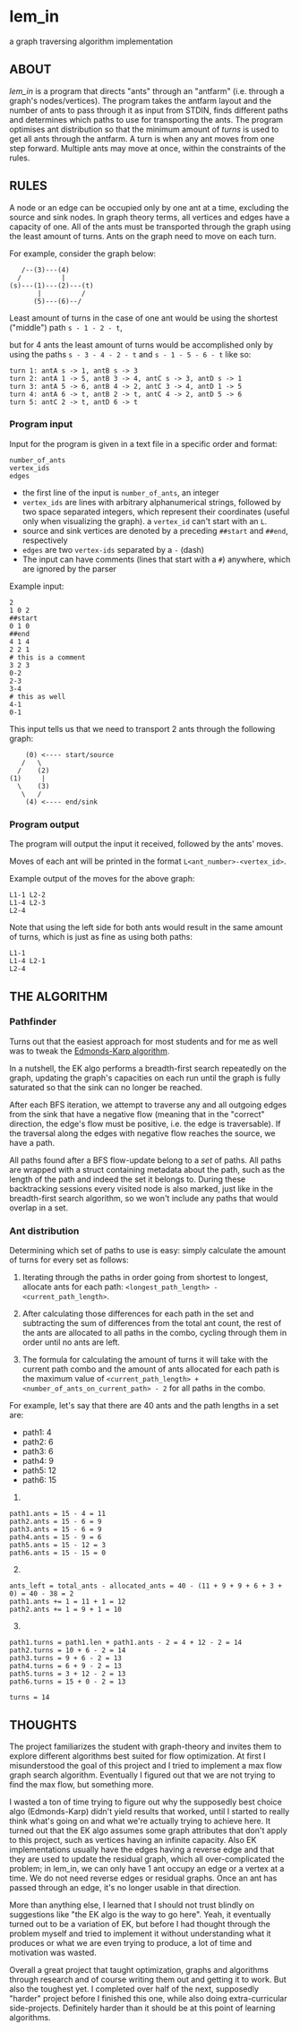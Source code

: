 # lem_in
a graph traversing algorithm implementation

## ABOUT
*lem_in* is a program that directs "ants" through an "antfarm" (i.e. through a graph's nodes/vertices).
The program takes the antfarm layout and the number of ants to pass through it as input from STDIN, finds different paths and determines which paths to use for transporting the ants.
The program optimises ant distribution so that the minimum amount of _turns_ is used to get all ants through the antfarm. A turn is when any ant moves from one step forward. Multiple ants may move at once, within the constraints of the rules.

## RULES
A node or an edge can be occupied only by one ant at a time, excluding the source and sink nodes. In graph theory terms, all vertices and edges have a capacity of one. All of the ants must be transported through the graph using the least amount of turns. Ants on the graph need to move on each turn.

For example, consider the graph below:

```
   /--(3)---(4)
  /          |
(s)---(1)---(2)---(t)
       |          /
      (5)---(6)--/
```

Least amount of turns in the case of one ant would be using the shortest ("middle") path `s - 1 - 2 - t`,

but for 4 ants the least amount of turns would be accomplished only by using the paths `s - 3 - 4 - 2 - t` and `s - 1 - 5 - 6 - t` like so:

```
turn 1: antA s -> 1, antB s -> 3
turn 2: antA 1 -> 5, antB 3 -> 4, antC s -> 3, antD s -> 1
turn 3: antA 5 -> 6, antB 4 -> 2, antC 3 -> 4, antD 1 -> 5
turn 4: antA 6 -> t, antB 2 -> t, antC 4 -> 2, antD 5 -> 6
turn 5: antC 2 -> t, antD 6 -> t
```

### Program input
Input for the program is given in a text file in a specific order and format:

```
number_of_ants
vertex_ids
edges
```
+ the first line of the input is `number_of_ants`, an integer
+ `vertex_ids` are lines with arbitrary alphanumerical strings, followed by two space separated integers, which represent their coordinates (useful only when visualizing the graph). a `vertex_id` can't start with an `L`.
+ source and sink vertices are denoted by a preceding `##start` and `##end`, respectively
+ `edges` are two `vertex-ids` separated by a `-` (dash)
+ The input can have comments (lines that start with a `#`) anywhere, which are ignored by the parser

Example input:
```
2
1 0 2
##start
0 1 0
##end
4 1 4
2 2 1
# this is a comment
3 2 3
0-2
2-3
3-4
# this as well
4-1
0-1
```
This input tells us that we need to transport 2 ants through the following graph:
```
    (0) <---- start/source
   /   \
  /    (2)
(1)     |
  \    (3)
   \   /
    (4) <---- end/sink
```

### Program output
The program will output the input it received, followed by the ants' moves.

Moves of each ant will be printed in the format `L<ant_number>-<vertex_id>`.

Example output of the moves for the above graph:
```
L1-1 L2-2
L1-4 L2-3
L2-4
```

Note that using the left side for both ants would result in the same amount of turns, which is just as fine as using both paths:
```
L1-1
L1-4 L2-1
L2-4
```

## THE ALGORITHM
### Pathfinder
Turns out that the easiest approach for most students and for me as well was to tweak the [Edmonds-Karp algorithm](https://en.wikipedia.org/wiki/Edmonds%E2%80%93Karp_algorithm).

In a nutshell, the EK algo performs a breadth-first search repeatedly on the graph, updating the graph's capacities on each run until the graph is fully saturated so that the sink can no longer be reached.

After each BFS iteration, we attempt to traverse any and all outgoing edges from the sink that have a negative flow (meaning that in the "correct" direction, the edge's flow must be positive, i.e. the edge is traversable). If the traversal along the edges with negative flow reaches the source, we have a path.

All paths found after a BFS flow-update belong to a *set* of paths. All paths are wrapped with a struct containing metadata about the path, such as the length of the path and indeed the set it belongs to.
During these backtracking sessions every visited node is also marked, just like in the breadth-first search algorithm, so we won't include any paths that would overlap in a set.

### Ant distribution
Determining which set of paths to use is easy: simply calculate the amount of turns for every set as follows:

1. Iterating through the paths in order going from shortest to longest, allocate ants for each path:
`<longest_path_length> - <current_path_length>`.

2. After calculating those differences for each path in the set and subtracting the sum of differences from the total ant count, the rest of the ants are allocated to all paths in the combo, cycling through them in order until no ants are left.

3. The formula for calculating the amount of turns it will take with the current path combo and the amount of ants allocated for each path is the maximum value of `<current_path_length> + <number_of_ants_on_current_path> - 2` for all paths in the combo.

For example, let's say that there are 40 ants and the path lengths in a set are:
  - path1: 4
  - path2: 6
  - path3: 6
  - path4: 9
  - path5: 12
  - path6: 15

1.
```
path1.ants = 15 - 4 = 11
path2.ants = 15 - 6 = 9
path3.ants = 15 - 6 = 9
path4.ants = 15 - 9 = 6
path5.ants = 15 - 12 = 3
path6.ants = 15 - 15 = 0
```
2.
```
ants_left = total_ants - allocated_ants = 40 - (11 + 9 + 9 + 6 + 3 + 0) = 40 - 38 = 2
path1.ants += 1 = 11 + 1 = 12
path2.ants += 1 = 9 + 1 = 10
```
3.
```
path1.turns = path1.len + path1.ants - 2 = 4 + 12 - 2 = 14
path2.turns = 10 + 6 - 2 = 14
path3.turns = 9 + 6 - 2 = 13
path4.turns = 6 + 9 - 2 = 13
path5.turns = 3 + 12 - 2 = 13
path6.turns = 15 + 0 - 2 = 13

turns = 14
```

## THOUGHTS
The project familiarizes the student with graph-theory and invites them to explore different algorithms best suited for flow optimization.
At first I misunderstood the goal of this project and I tried to implement a max flow graph search algorithm. Eventually I figured out that we are not trying to find the max flow, but something more.

I wasted a ton of time trying to figure out why the supposedly best choice algo (Edmonds-Karp) didn't yield results that worked, until I started to really think what's going on and what we're actually trying to achieve here.
It turned out that the EK algo assumes some graph attributes that don't apply to this project, such as vertices having an infinite capacity.
Also EK implementations usually have the edges having a reverse edge and that they are used to update the residual graph, which all over-complicated the problem; in lem_in, we can only have 1 ant occupy an edge or a vertex at a time. We do not need reverse edges or residual graphs. Once an ant has passed through an edge, it's no longer usable in that direction.

More than anything else, I learned that I should not trust blindly on suggestions like "the EK algo is the way to go here". Yeah, it eventually turned out to be a variation of EK, but before I had thought through the problem myself and tried to implement it without understanding what it produces or what we are even trying to produce, a lot of time and motivation was wasted.

Overall a great project that taught optimization, graphs and algorithms through research and of course writing them out and getting it to work. But also the toughest yet.
I completed over half of the next, supposedly "harder" project before I finished this one, while also doing extra-curricular side-projects. Definitely harder than it should be at this point of learning algorithms.
